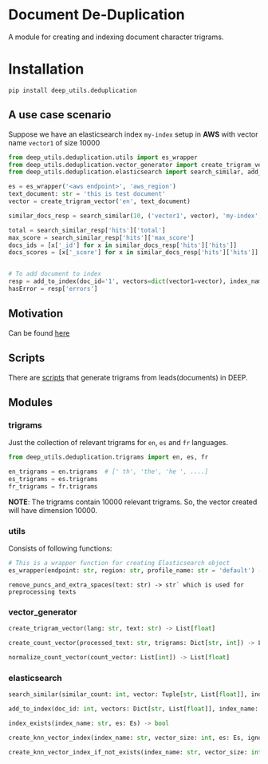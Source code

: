 # Document De-Duplication
A module for creating and indexing document character trigrams.

# Installation
`pip install deep_utils.deduplication`

## A use case scenario
Suppose we have an elasticsearch index `my-index` setup in **AWS** with vector name `vector1` of size 10000
```python
from deep_utils.deduplication.utils import es_wrapper
from deep_utils.deduplication.vector_generator import create_trigram_vector
from deep_utils.deduplication.elasticsearch import search_similar, add_to_index

es = es_wrapper('<aws endpoint>', 'aws_region')
text_document: str = 'this is test document'
vector = create_trigram_vector('en', text_document)

similar_docs_resp = search_similar(10, ('vector1', vector), 'my-index', es)

total = search_similar_resp['hits']['total']
max_score = search_similar_resp['hits']['max_score']
docs_ids = [x['_id'] for x in similar_docs_resp['hits']['hits']]
docs_scores = [x['_score'] for x in similar_docs_resp['hits']['hits']]


# To add document to index
resp = add_to_index(doc_id='1', vectors=dict(vector1=vector), index_name='my-index', es=es)
hasError = resp['errors']
```

## Motivation
Can be found [here](MOTIVATION.md)

## Scripts
There are [scripts](deep_utils/deduplication/scripts) that generate trigrams from leads(documents) in DEEP.

## Modules
### trigrams
Just the collection of relevant trigrams for `en`, `es` and `fr` languages.

```python
from deep_utils.deduplication.trigrams import en, es, fr

en_trigrams = en.trigrams  # [' th', 'the', 'he ', ....]
es_trigrams = es.trigrams
fr_trigrams = fr.trigrams
```
**NOTE**: The trigrams contain 10000 relevant trigrams. So, the vector created will have dimension 10000.

### utils
Consists of following functions:
```python
# This is a wrapper function for creating Elasticsearch object
es_wrapper(endpoint: str, region: str, profile_name: str = 'default') -> Elasticsearch`
```
```pytohn
remove_puncs_and_extra_spaces(text: str) -> str` which is used for preprocessing texts
```

### vector_generator
```python
create_trigram_vector(lang: str, text: str) -> List[float]
```
```python
create_count_vector(processed_text: str, trigrams: Dict[str, int]) -> List[int]
```
```python
normalize_count_vector(count_vector: List[int]) -> List[float]
```


### elasticsearch
```python
search_similar(similar_count: int, vector: Tuple[str, List[float]], index_name: str, es: Elasticsearch)
```
```python
add_to_index(doc_id: int, vectors: Dict[str, List[float]], index_name: str, es: Elasticsearch)
```
```python
index_exists(index_name: str, es: Es) -> bool
```
```python
create_knn_vector_index(index_name: str, vector_size: int, es: Es, ignore_error: bool = False) -> Tuple[bool, ErrorString]
```
```python
create_knn_vector_index_if_not_exists(index_name: str, vector_size: int, es: Es) -> Tuple[bool, ErrorString]
```
